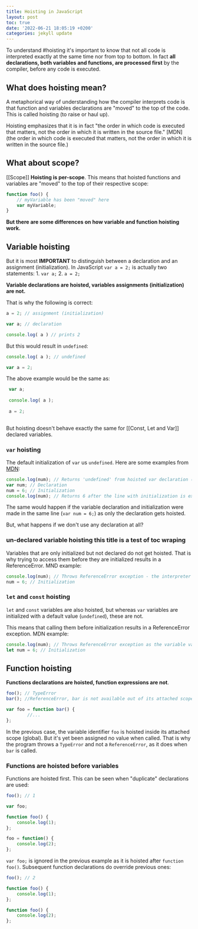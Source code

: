 ```yaml
---
title: Hoisting in JavaScript
layout: post
toc: true
date: '2022-06-21 18:05:19 +0200'
categories: jekyll update
---
```


To understand #hoisting it's important to know that not all code is interpreted exactly at the same time nor from top to bottom. In fact **all declarations, both variables and functions, are processed first** by the compiler, before any code is executed.

## What does hoisting mean?

A metaphorical way of understanding how the compiler interprets code is that function and variables declarations are "moved" to the top of the code. This is called hoisting (to raise or haul up).

Hoisting emphasizes that it is in fact "the order in which code is executed that matters, not the order in which it is written in the source file." [MDN](the order in which code is executed that matters, not the order in which it is written in the source file.)

## What about scope?

[[Scope]]
**Hoisting is per-scope**. This means that hoisted functions and variables are "moved" to the top of their respective scope:


```javascript
function foo() {
    // myVariable has been "moved" here
    var myVariable;
}

```

**But there are some differences on how variable and function hoisting work.**

## Variable hoisting

But it is most **IMPORTANT** to distinguish between a declaration and an assignment (initialization). In JavaScript `var a = 2;`  is actually two statements:
    1. `var a;`
    2. `a = 2;`

**Variable declarations are hoisted, variables assignments (initialization) are not.**

That is why the following is correct:

```javascript
a = 2; // assignment (initialization)

var a; // declaration

console.log( a ) // prints 2

```

But this would result in `undefined`:

```javascript
console.log( a ); // undefined

var a = 2;

```

The above example would be the same as:

```javascript
 var a;
 
 console.log( a );
 
 a = 2;
 
```

But hoisting doesn't behave exactly the same for [[Const, Let and Var]] declared variables.

### `var` hoisting

The default initialization of `var` us `undefined`. Here are some examples from [MDN](https://developer.mozilla.org/en-US/docs/Glossary/Hoisting):

```javascript
console.log(num); // Returns 'undefined' from hoisted var declaration (not 6)
var num; // Declaration
num = 6; // Initialization
console.log(num); // Returns 6 after the line with initialization is executed.
```

The same would happen if the variable declaration and initialization were made in the same line (`var num = 6;`) as only the declaration gets hoisted.

But, what happens if we don't use any declaration at all?

### un-declared variable hoisting this title is a test of toc wraping

Variables that are only initialized but not declared do not get hoisted. That is why trying to access them before they are initialized results in a ReferenceError.
MND example:

```javascript
console.log(num); // Throws ReferenceError exception - the interpreter doesn't know about `num`.
num = 6; // Initialization
```

### `let` and `const` hoisting

`let` and `const` variables are also hoisted, but whereas `var` variables are initialized with a default value (`undefined`), these are not.

This means that calling them before initialization results in a ReferenceError exception.
MDN example:

```javascript
console.log(num); // Throws ReferenceError exception as the variable value is uninitialized
let num = 6; // Initialization
```

## Function hoisting

**Functions declarations are hoisted, function expressions are not**.

```javascript
foo(); // TypeError
bar(); //ReferenceError, bar is not available out of its attached scope

var foo = function bar() {
        //...
};

```

In the previous case, the variable identifier `foo` is hoisted inside its attached scope (global). But it's yet been assigned no value when called. That is why the program throws a `TypeError` and not a `ReferenceError`, as it does when `bar` is called.

### Functions are hoisted before variables

Functions are hoisted first. This can be seen when "duplicate" declarations are used:

```javascript
foo(); // 1

var foo;

function foo() {
    console.log(1);
};

foo = function() {
    console.log(2);
};

```

`var foo;` is ignored in the previous example as it is hoisted after `function foo()`. Subsequent function declarations do override previous ones:

```javascript
foo(); // 2

function foo() {
    console.log(1);
};

function foo() {
    console.log(2);
};

```

